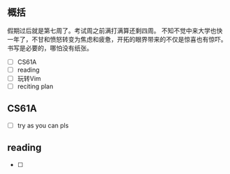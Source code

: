 ## 概括
假期过后就是第七周了。考试周之前满打满算还剩四周。
不知不觉中来大学也快一年了，不甘和愤怒转变为焦虑和疲惫，开拓的眼界带来的不仅是惊喜也有惊吓。
书写是必要的，哪怕没有纸张。
 - [ ] CS61A
 - [ ] reading
 - [ ] 玩转Vim
 - [ ] reciting plan
 
## CS61A
- [ ] try as you can pls
## reading
- [ ]
  